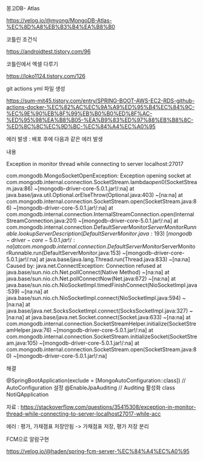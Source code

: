 몽고DB- Atlas

https://velog.io/@myong/MongoDB-Atlas-%EC%8D%A8%EB%B3%B4%EA%B8%B0

코틀린 조건식

https://androidtest.tistory.com/96

코틀린에서 엑셀 다루기

https://loko1124.tistory.com/126

git actions yml 파일 생성

https://sum-mit45.tistory.com/entry/SPRING-BOOT-AWS-EC2-RDS-github-actions-docker-%EC%82%AC%EC%9A%A9%ED%95%B4%EC%84%9C-%EC%9E%90%EB%8F%99%EB%B0%B0%ED%8F%AC-%ED%95%98%EA%B8%B05-%EA%B9%83%ED%97%88%EB%B8%8C-%ED%8C%8C%EC%9D%BC-%EC%84%A4%EC%A0%95

에러 발생 : 배포 후에 다음과 같은 에러 발생

내용

Exception in monitor thread while connecting to server localhost:27017

com.mongodb.MongoSocketOpenException: Exception opening socket
        at com.mongodb.internal.connection.SocketStream.lambda$open$0(SocketStream.java:86) ~[mongodb-driver-core-5.0.1.jar!/:na]
        at java.base/java.util.Optional.orElseThrow(Optional.java:403) ~[na:na]
        at com.mongodb.internal.connection.SocketStream.open(SocketStream.java:86) ~[mongodb-driver-core-5.0.1.jar!/:na]
        at com.mongodb.internal.connection.InternalStreamConnection.open(InternalStreamConnection.java:201) ~[mongodb-driver-core-5.0.1.jar!/:na]
        at com.mongodb.internal.connection.DefaultServerMonitor$ServerMonitorRunnable.lookupServerDescription(DefaultServerMonitor.java:193) ~[mongodb-driver-core-5.0.1.jar!/:na]
        at com.mongodb.internal.connection.DefaultServerMonitor$ServerMonitorRunnable.run(DefaultServerMonitor.java:153) ~[mongodb-driver-core-5.0.1.jar!/:na]
        at java.base/java.lang.Thread.run(Thread.java:833) ~[na:na]
Caused by: java.net.ConnectException: Connection refused
        at java.base/sun.nio.ch.Net.pollConnect(Native Method) ~[na:na]
        at java.base/sun.nio.ch.Net.pollConnectNow(Net.java:672) ~[na:na]
        at java.base/sun.nio.ch.NioSocketImpl.timedFinishConnect(NioSocketImpl.java:539) ~[na:na]
        at java.base/sun.nio.ch.NioSocketImpl.connect(NioSocketImpl.java:594) ~[na:na]
        at java.base/java.net.SocksSocketImpl.connect(SocksSocketImpl.java:327) ~[na:na]
        at java.base/java.net.Socket.connect(Socket.java:633) ~[na:na]
        at com.mongodb.internal.connection.SocketStreamHelper.initialize(SocketStreamHelper.java:76) ~[mongodb-driver-core-5.0.1.jar!/:na]
        at com.mongodb.internal.connection.SocketStream.initializeSocket(SocketStream.java:105) ~[mongodb-driver-core-5.0.1.jar!/:na]
        at com.mongodb.internal.connection.SocketStream.open(SocketStream.java:80) ~[mongodb-driver-core-5.0.1.jar!/:na]

해결 

@SpringBootApplication(exclude = [MongoAutoConfiguration::class]) // AutoConfiguration 설정
@EnableJpaAuditing  // Auditing 활성화
class NotiQApplication

자료 : https://stackoverflow.com/questions/35415308/exception-in-monitor-thread-while-connecting-to-server-localhost27017-while-acc

에러 : 평가, 가채졈표 저장안됨 -> 가채점표 저장, 평가 저장 분리

FCM으로 알람구현

https://velog.io/@haden/spring-fcm-server-%EC%84%A4%EC%A0%95

